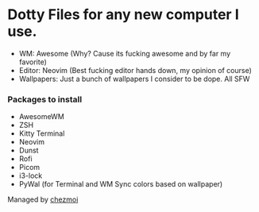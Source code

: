 # Dotty Files for any new computer I use.

- WM: Awesome (Why? Cause its fucking awesome and by far my favorite)
- Editor: Neovim (Best fucking editor hands down, my opinion of course)
- Wallpapers: Just a bunch of wallpapers I consider to be dope. All SFW

### Packages to install

- AwesomeWM
- ZSH
- Kitty Terminal
- Neovim
- Dunst
- Rofi
- Picom
- i3-lock
- PyWal (for Terminal and WM Sync colors based on wallpaper)



Managed by [ chezmoi ](https://www.chezmoi.io/)
